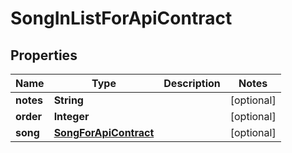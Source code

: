 

# SongInListForApiContract

## Properties

Name | Type | Description | Notes
------------ | ------------- | ------------- | -------------
**notes** | **String** |  |  [optional]
**order** | **Integer** |  |  [optional]
**song** | [**SongForApiContract**](SongForApiContract.md) |  |  [optional]



